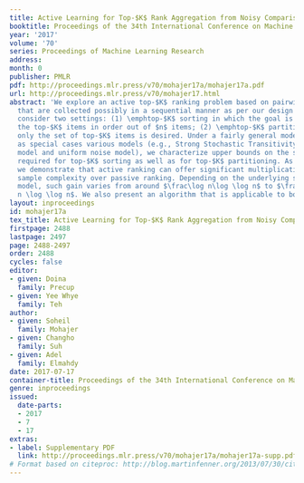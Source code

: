 ```yaml
---
title: Active Learning for Top-$K$ Rank Aggregation from Noisy Comparisons
booktitle: Proceedings of the 34th International Conference on Machine Learning
year: '2017'
volume: '70'
series: Proceedings of Machine Learning Research
address: 
month: 0
publisher: PMLR
pdf: http://proceedings.mlr.press/v70/mohajer17a/mohajer17a.pdf
url: http://proceedings.mlr.press/v70/mohajer17.html
abstract: 'We explore an active top-$K$ ranking problem based on pairwise comparisons
  that are collected possibly in a sequential manner as per our design choice. We
  consider two settings: (1) \emphtop-$K$ sorting in which the goal is to recover
  the top-$K$ items in order out of $n$ items; (2) \emphtop-$K$ partitioning where
  only the set of top-$K$ items is desired. Under a fairly general model which subsumes
  as special cases various models (e.g., Strong Stochastic Transitivity model, BTL
  model and uniform noise model), we characterize upper bounds on the sample size
  required for top-$K$ sorting as well as for top-$K$ partitioning. As a consequence,
  we demonstrate that active ranking can offer significant multiplicative gains in
  sample complexity over passive ranking. Depending on the underlying stochastic noise
  model, such gain varies from around $\frac\log n\log \log n$ to $\frac n^2 \log
  n \log \log n$. We also present an algorithm that is applicable to both settings.'
layout: inproceedings
id: mohajer17a
tex_title: Active Learning for Top-$K$ Rank Aggregation from Noisy Comparisons
firstpage: 2488
lastpage: 2497
page: 2488-2497
order: 2488
cycles: false
editor:
- given: Doina
  family: Precup
- given: Yee Whye
  family: Teh
author:
- given: Soheil
  family: Mohajer
- given: Changho
  family: Suh
- given: Adel
  family: Elmahdy
date: 2017-07-17
container-title: Proceedings of the 34th International Conference on Machine Learning
genre: inproceedings
issued:
  date-parts:
  - 2017
  - 7
  - 17
extras:
- label: Supplementary PDF
  link: http://proceedings.mlr.press/v70/mohajer17a/mohajer17a-supp.pdf
# Format based on citeproc: http://blog.martinfenner.org/2013/07/30/citeproc-yaml-for-bibliographies/
---
```

